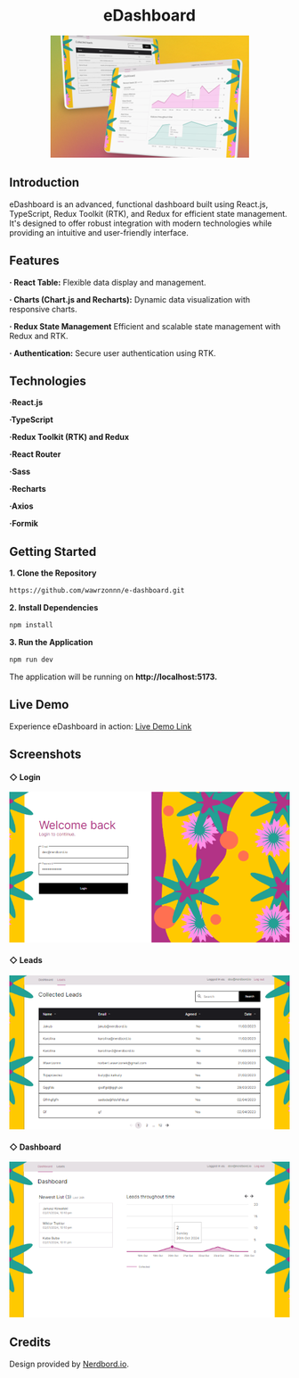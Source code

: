 <h1 align="center">
  eDashboard
</h1>
<p align="center">
    <img src="./docs/dashboardLogo.png" alt="Dashboard Logo"/>
</p>





## Introduction

eDashboard is an advanced, functional dashboard built using React.js, TypeScript, Redux Toolkit (RTK), and Redux for efficient state management. It's designed to offer robust integration with modern technologies while providing an intuitive and user-friendly interface.



## Features

**· React Table:** Flexible data display and management.

**· Charts (Chart.js and Recharts):** Dynamic data visualization with responsive charts.

**· Redux State Management** Efficient and scalable state management with Redux and RTK.

**· Authentication:** Secure user authentication using RTK.


## Technologies

**·React.js**

**·TypeScript**

**·Redux Toolkit (RTK) and Redux**

**·React Router**

**·Sass**

**·Recharts**

**·Axios**

**·Formik**



## Getting Started

**1. Clone the Repository**
```bash
https://github.com/wawrzonnn/e-dashboard.git
```

**2. Install Dependencies**
```bash
npm install
```

**3. Run the Application**
```bash
npm run dev
```

The application will be running on **http://localhost:5173.**


## Live Demo

Experience eDashboard in action: [Live Demo Link](https://e-dashboard-psi.vercel.app/)


## Screenshots

#### ◇ Login
<p align="center">
  <a href="./docs/loginbig.png">
    <img src="./docs/loginSmall.png" alt="Login Screen Thumbnail"/>
  </a>
</p>

#### ◇ Leads
<p align="center">
  <a href="./docs//leadsBig.png">
    <img src="./docs/leadsSmall.png" alt="Leads Screen Thumbnail"/>
  </a>
</p>

#### ◇ Dashboard
<p align="center">
  <a href="./docs/dashboardBig.png">
    <img src="./docs/dashboardSmall.png" alt="Dashboard Screen Thumbnail"/>
  </a>
</p>



## Credits

Design provided by [Nerdbord.io](https://nerdbord.io).